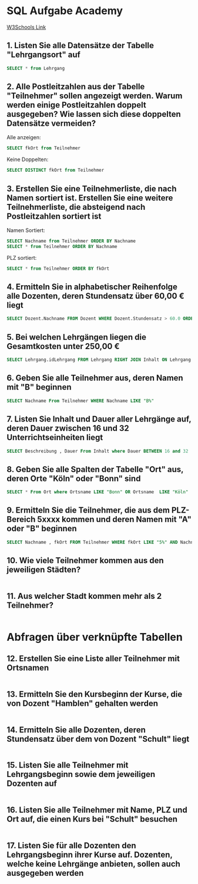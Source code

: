 # SQL Aufgabe Academy

[W3Schools Link](https://www.w3schools.com/sql/default.asp)

## 1. Listen Sie alle Datensätze der Tabelle "Lehrgangsort" auf

```sql
SELECT * from Lehrgang
```

## 2. Alle Postleitzahlen aus der Tabelle "Teilnehmer" sollen angezeigt werden. Warum werden einige Postleitzahlen doppelt ausgegeben? Wie lassen sich diese doppelten Datensätze vermeiden?

Alle anzeigen:

```sql
SELECT fkOrt from Teilnehmer
```

Keine Doppelten:

```sql
SELECT DISTINCT fkOrt from Teilnehmer
```

## 3. Erstellen Sie eine Teilnehmerliste, die nach Namen sortiert ist. Erstellen Sie eine weitere Teilnehmerliste, die absteigend nach Postleitzahlen sortiert ist

Namen Sortiert:

```sql
SELECT Nachname from Teilnehmer ORDER BY Nachname 
SELECT * from Teilnehmer ORDER BY Nachname 
```

PLZ sortiert:

```sql
SELECT * from Teilnehmer ORDER BY fkOrt 
```

## 4. Ermitteln Sie in alphabetischer Reihenfolge alle Dozenten, deren Stundensatz über 60,00 € liegt

```sql
SELECT Dozent.Nachname FROM Dozent WHERE Dozent.Stundensatz > 60.0 ORDER BY Dozent.Nachname ASC 
```

## 5. Bei welchen Lehrgängen liegen die Gesamtkosten unter 250,00 €

```sql
SELECT Lehrgang.idLehrgang FROM Lehrgang RIGHT JOIN Inhalt ON Lehrgang.fkInhalt = Inhalt.idInhalt WHERE 250 > (Inhalt.Stundensatz*Inhalt.Dauer)
```

## 6. Geben Sie alle Teilnehmer aus, deren Namen mit "B" beginnen

```sql
SELECT Nachname From Teilnehmer WHERE Nachname LIKE "B%"
```

## 7. Listen Sie Inhalt und Dauer aller Lehrgänge auf, deren Dauer zwischen 16 und 32 Unterrichtseinheiten liegt

```sql
SELECT Beschreibung , Dauer From Inhalt where Dauer BETWEEN 16 and 32
```

## 8. Geben Sie alle Spalten der Tabelle "Ort" aus, deren Orte "Köln" oder "Bonn" sind

```sql
SELECT * From Ort where Ortsname LIKE "Bonn" OR Ortsname  LIKE "Köln"
```

## 9. Ermitteln Sie die Teilnehmer, die aus dem PLZ-Bereich 5xxxx kommen und deren Namen mit "A" oder "B" beginnen

```sql
SELECT Nachname , fkOrt FROM Teilnehmer WHERE fkOrt LIKE "5%" AND Nachname LIKE "A%" OR Nachname LIKE "B%"
```

## 10. Wie viele Teilnehmer kommen aus den jeweiligen Städten?

```sql

```

## 11. Aus welcher Stadt kommen mehr als 2 Teilnehmer?

```sql

```

# Abfragen über verknüpfte Tabellen

## 12. Erstellen Sie eine Liste aller Teilnehmer mit Ortsnamen

```sql

```

## 13. Ermitteln Sie den Kursbeginn der Kurse, die von Dozent "Hamblen" gehalten werden

```sql

```

## 14. Ermitteln Sie alle Dozenten, deren Stundensatz über dem von Dozent "Schult" liegt

```sql

```

## 15. Listen Sie alle Teilnehmer mit Lehrgangsbeginn sowie dem jeweiligen Dozenten auf

```sql

```

## 16. Listen Sie alle Teilnehmer mit Name, PLZ und Ort auf, die einen Kurs bei "Schult" besuchen

```sql

```

## 17. Listen Sie für alle Dozenten den Lehrgangsbeginn ihrer Kurse auf. Dozenten, welche keine Lehrgänge anbieten, sollen auch ausgegeben werden

```sql

```
